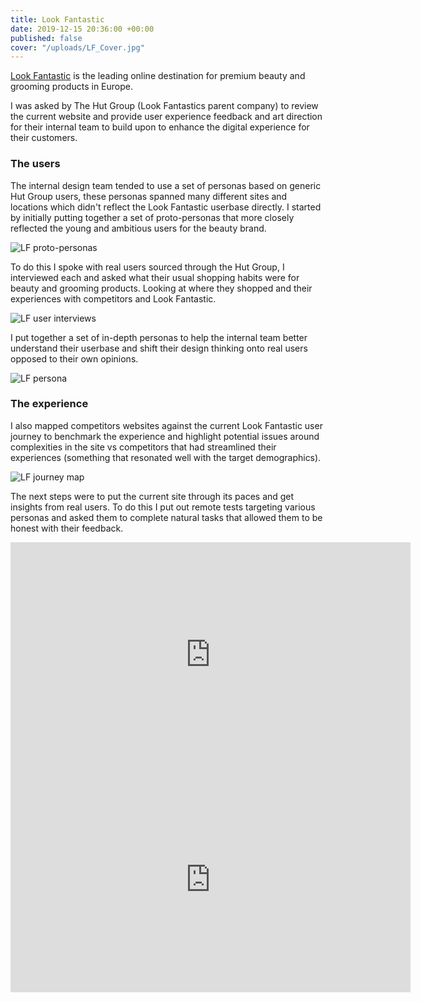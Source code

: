 ```yaml
---
title: Look Fantastic
date: 2019-12-15 20:36:00 +00:00
published: false
cover: "/uploads/LF_Cover.jpg"
---
```


[Look Fantastic](https://www.lookfantastic.com/) is the leading online destination for premium beauty and grooming products in Europe.

I was asked by The Hut Group (Look Fantastics parent company) to review the current website and provide user experience feedback and art direction for their internal team to build upon to enhance the digital experience for their customers.

### The users

The internal design team tended to use a set of personas based on generic Hut Group users, these personas spanned many different sites and locations which didn't reflect the Look Fantastic userbase directly.
I started by initially putting together a set of proto-personas that more closely reflected the young and ambitious users for the beauty brand.

![LF proto-personas](/uploads/LF_01.jpg)

To do this I spoke with real users sourced through the Hut Group, I interviewed each and asked what their usual shopping habits were for beauty and grooming products. Looking at where they shopped and their experiences with competitors and Look Fantastic.

![LF user interviews](/uploads/LF_02.jpg)

I put together a set of in-depth personas to help the internal team better understand their userbase and shift their design thinking onto real users opposed to their own opinions.

![LF persona](/uploads/LF_03.jpg)

### The experience

I also mapped competitors websites against the current Look Fantastic user journey to benchmark the experience and highlight potential issues around complexities in the site vs competitors that had streamlined their experiences (something that resonated well with the target demographics).

![LF journey map](/uploads/LF_04.jpg)

The next steps were to put the current site through its paces and get insights from real users. To do this I put out remote tests targeting various personas and asked them to complete natural tasks that allowed them to be honest with their feedback.

<iframe src="https://www.youtube.com/watch?v=j7Zsc0wq1_E" width="640" height="360" frameborder="0" webkitallowfullscreen mozallowfullscreen allowfullscreen></iframe> 

<iframe src="https://www.youtube.com/watch?v=aD_3R7zZxtU" width="640" height="360" frameborder="0" webkitallowfullscreen mozallowfullscreen allowfullscreen></iframe>

